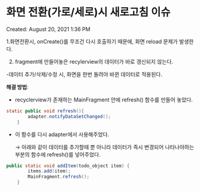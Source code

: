 # 화면 전환(가로/세로)시 새로고침 이슈

Created: August 20, 2021 1:36 PM

1.화면전환시, onCreate()를 무조건 다시 호출하기 때문에, 화면 reload 문제가 발생한다.

2. fragment에 만들어놓은 recylerview의 데이터가 바로 갱신되지 않는다.

-데이터 추가/삭제/수정 시, 화면을 한번 돌려야 바뀐 데이터로 적용된다.

**해결 방법**:

- recyclerview가 존재하는 MainFragment 안에 refresh() 함수를 만들어 놓았다.

```java
static public void refresh(){
        adapter.notifyDataSetChanged();
    }
```

- 이 함수를 다시 adapter에서 사용해주었다.
    
    → 아래와 같이 데이터를 추가할때 뿐 아니라 데이터가 즉시 변경되어 나타나야하는 부분의 함수에 refresh()를 넣어주었다.
    

```java
public static void addItem(todo_object item) {
        items.add(item);
        MainFragment.refresh();
    }
```